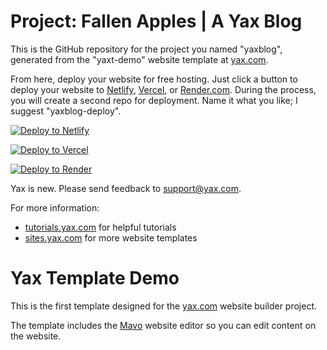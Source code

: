 # Project: Fallen Apples | A Yax Blog

This is the GitHub repository for the project you named "yaxblog", generated from the "yaxt-demo" website template at [yax.com](https://yax.com).

From here, deploy your website for free hosting. Just click a button to deploy your website to [Netlify](https://www.netlify.com/), [Vercel](https://vercel.com/), or [Render.com](https://render.com/). During the process, you will create a second repo for deployment. Name it what you like; I suggest "yaxblog-deploy".

[![Deploy to Netlify](https://www.netlify.com/img/deploy/button.svg)](https://app.netlify.com/start/deploy?repository=https://github.com/manelvf/yaxblog)

[![Deploy to Vercel](https://vercel.com/button)](https://vercel.com/import/project?template=https://github.com/manelvf/yaxblog)

[![Deploy to Render](https://render.com/images/deploy-to-render-button.svg)](https://render.com/deploy)

Yax is new. Please send feedback to [support@yax.com](mailto:support@yax.com?subject=[GitHub]%20yaxblog).

For more information:
- [tutorials.yax.com](https://tutorials.yax.com/) for helpful tutorials
- [sites.yax.com](https://sites.yax.com/) for more website templates


# Yax Template Demo

This is the first template designed for the [yax.com](https://yax.com/) website builder project.

The template includes the [Mavo](https://mavo.io/) website editor so you can edit content on the website.
